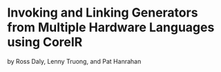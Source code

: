 # Invoking and Linking Generators from Multiple Hardware Languages using CoreIR

by Ross Daly, Lenny Truong, and Pat Hanrahan
